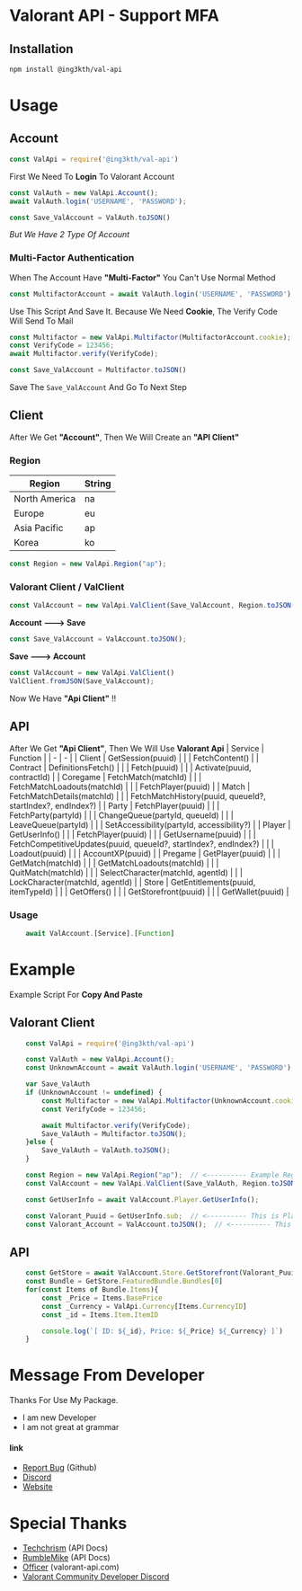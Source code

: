 # **Valorant API - Support MFA**

## Installation

```bash
npm install @ing3kth/val-api
```

# Usage
## Account

```javascript
const ValApi = require('@ing3kth/val-api')
```

First We Need To **Login** To Valorant Account

```javascript
const ValAuth = new ValApi.Account();
await ValAuth.login('USERNAME', 'PASSWORD');

const Save_ValAccount = ValAuth.toJSON()
```

*But We Have 2 Type Of Account*
### Multi-Factor Authentication
When The Account Have **"Multi-Factor"** You Can't Use Normal Method
```javascript
const MultifactorAccount = await ValAuth.login('USERNAME', 'PASSWORD');
```
Use This Script And Save It. Because We Need **Cookie**,
The Verify Code Will Send To Mail
```javascript
const Multifactor = new ValApi.Multifactor(MultifactorAccount.cookie);
const VerifyCode = 123456;
await Multifactor.verify(VerifyCode);

const Save_ValAccount = Multifactor.toJSON()
```
Save The `Save_ValAccount` And Go To Next Step
## Client
After We Get **"Account"**, Then We Will Create an **"API Client"**
### Region
 
| Region | String |
| - | - |
| North America | na |
| Europe | eu |
| Asia Pacific | ap |
| Korea | ko |

```javascript
const Region = new ValApi.Region("ap");
```
### Valorant Client / ValClient
```javascript
const ValAccount = new ValApi.ValClient(Save_ValAccount, Region.toJSON(), 'release-04.03-shipping-6-671292');  // <---------- Example Client Version
```
**Account  --->  Save**
```javascript
const Save_ValAccount = ValAccount.toJSON();
```
**Save  --->  Account**
```javascript
const ValAccount = new ValApi.ValClient()
ValClient.fromJSON(Save_ValAccount);
```
Now We Have **"Api Client"** !!
## API
After We Get **"Api Client"**, Then We Will Use **Valorant Api**
| Service | Function |
| - | - |
| Client | GetSession(puuid) |
|  | FetchContent() |
| Contract | DefinitionsFetch() |
|  | Fetch(puuid) |
|  | Activate(puuid, contractId) |
| Coregame | FetchMatch(matchId) |
|  | FetchMatchLoadouts(matchId) |
|  | FetchPlayer(puuid) |
| Match | FetchMatchDetails(matchId) |
|  | FetchMatchHistory(puuid, queueId?, startIndex?, endIndex?) |
| Party | FetchPlayer(puuid) |
|  | FetchParty(partyId) |
|  | ChangeQueue(partyId, queueId) |
|  | LeaveQueue(partyId) |
|  | SetAccessibility(partyId, accessibility?) |
| Player | GetUserInfo() |
|  | FetchPlayer(puuid) |
|  | GetUsername(puuid) |
|  | FetchCompetitiveUpdates(puuid, queueId?, startIndex?, endIndex?) |
|  | Loadout(puuid) |
|  | AccountXP(puuid) |
| Pregame | GetPlayer(puuid) |
|  | GetMatch(matchId) |
|  | GetMatchLoadouts(matchId) |
|  | QuitMatch(matchId) |
|  | SelectCharacter(matchId, agentId) |
|  | LockCharacter(matchId, agentId) |
| Store | GetEntitlements(puuid, itemTypeId) |
|  | GetOffers() |
|  | GetStorefront(puuid) |
|  | GetWallet(puuid) |

### Usage
```javascript
    await ValAccount.[Service].[Function]
```

# Example
Example Script For **Copy And Paste**
## Valorant Client
```javascript
    const ValApi = require('@ing3kth/val-api')

    const ValAuth = new ValApi.Account();
    const UnknownAccount = await ValAuth.login('USERNAME', 'PASSWORD');

    var Save_ValAuth
    if (UnknownAccount != undefined) {
        const Multifactor = new ValApi.Multifactor(UnknownAccount.cookie);
        const VerifyCode = 123456;

        await Multifactor.verify(VerifyCode);
        Save_ValAuth = Multifactor.toJSON();
    }else {
        Save_ValAuth = ValAuth.toJSON();
    }

    const Region = new ValApi.Region("ap");  // <---------- Example Region
    const ValAccount = new ValApi.ValClient(Save_ValAuth, Region.toJSON(), 'release-04.03-shipping-6-671292');  // <---------- Example Client Version

    const GetUserInfo = await ValAccount.Player.GetUserInfo();

    const Valorant_Puuid = GetUserInfo.sub;  // <---------- This is Player UUID
    const Valorant_Account = ValAccount.toJSON();  // <---------- This is Valorant Account
```
## API
```javascript
    const GetStore = await ValAccount.Store.GetStorefront(Valorant_Puuid);
    const Bundle = GetStore.FeaturedBundle.Bundles[0]
    for(const Items of Bundle.Items){
        const _Price = Items.BasePrice
        const _Currency = ValApi.Currency[Items.CurrencyID]
        const _id = Items.Item.ItemID

        console.log(`[ ID: ${_id}, Price: ${_Price} ${_Currency} ]`)
    }
```
# Message From Developer

Thanks For Use My Package.

- I am new Developer
- I am not great at grammar

#### link

- [Report Bug](https://github.com/KTNG-3/val-api/issues) (Github)
- [Discord](https://discord.gg/pbyWbUYjyt)
- [Website](https://ingkth.wordpress.com/)

# Special Thanks

- [Techchrism](https://github.com/techchrism/valorant-api-docs) (API Docs)
- [RumbleMike](https://github.com/RumbleMike/ValorantClientAPI) (API Docs)
- [Officer](https://valorant-api.com/) (valorant-api.com)
- [Valorant Community Developer Discord](https://discord.gg/sCgvpXJfEE)